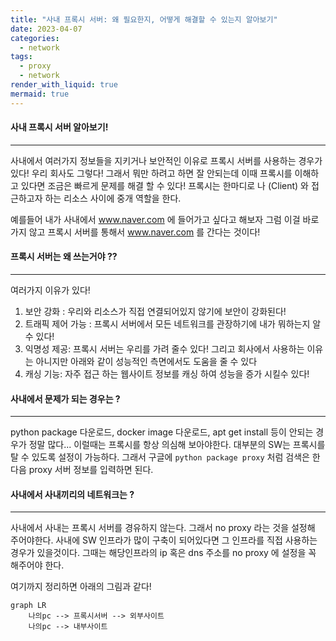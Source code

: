 ```yaml
---
title: "사내 프록시 서버: 왜 필요한지, 어떻게 해결할 수 있는지 알아보기"
date: 2023-04-07
categories:
  - network
tags:
  - proxy
  - network
render_with_liquid: true
mermaid: true
---
```

#### 사내 프록시 서버 알아보기!
---
사내에서 여러가지 정보들을 지키거나 보안적인 이유로 프록시 서버를 사용하는 경우가 있다!
우리 회사도 그렇다! 그래서 뭐만 하려고 하면 잘 안되는데 이때 프록시를 이해하고 있다면 조금은 빠르게 문제를 해결 할 수 있다! 
프록시는 한마디로 나 (Client) 와 접근하고자 하는 리소스 사이에 중개 역할을 한다.

예를들어 내가 사내에서 www.naver.com 에 들어가고 싶다고 해보자 그럼 이걸 바로 가지 않고 프록시 서버를 통해서 www.naver.com 를 간다는 것이다!

#### 프록시 서버는 왜 쓰는거야 ??
---
여러가지 이유가 있다!
1. 보안 강화 : 우리와 리소스가 직접 연결되어있지 않기에 보안이 강화된다!
2. 트래픽 제어 가능 : 프록시 서버에서 모든 네트워크를 관장하기에 내가 뭐하는지 알 수 있다!
3. 익명성 제공: 프록시 서버는 우리를 가려 줄수 있다!
그리고 회사에서 사용하는 이유는 아니지만 아래와 같이 성능적인 측면에서도 도움을 줄 수 있다
1. 캐싱 기능: 자주 접근 하는 웹사이트 정보를 캐싱 하여 성능을 증가 시킬수 있다!

#### 사내에서 문제가 되는 경우는 ?
---
python package 다운로드, docker image 다운로드, apt get install 등이 안되는 경우가 정말 많다... 이럴때는 프록시를 항상 의심해 보아야한다. 대부분의 SW는 프록시를 탈 수 있도록 설정이 가능하다. 그래서 구글에 `python package proxy` 처럼 검색은 한 다음 proxy 서버 정보를 입력하면 된다.

#### 사내에서 사내끼리의 네트워크는 ?
---
사내에서 사내는 프록시 서버를 경유하지 않는다. 그래서 no proxy 라는 것을 설정해 주어야한다. 사내에 SW 인프라가 많이 구축이 되어있다면 그 인프라를 직접 사용하는 경우가 있을것이다. 그때는 해당인프라의 ip 혹은 dns 주소를 no proxy 에 설정을 꼭 해주어야 한다.

여기까지 정리하면 아래의 그림과 같다!


```mermaid
graph LR
    나의pc --> 프록시서버 --> 외부사이트
	나의pc --> 내부사이트
```

